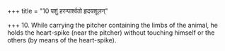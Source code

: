 +++
title = "10 पशुं हरन्पार्श्वतो हृदयशूलन्"

+++
10. While carrying the pitcher containing the limbs of the animal, he holds the heart-spike (near the pitcher) without touching himself or the others (by means of the heart-spike).
